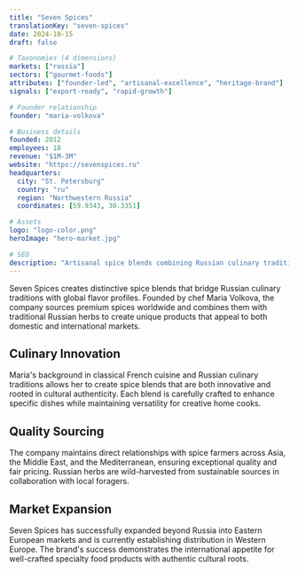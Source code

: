 ```yaml
---
title: "Seven Spices"
translationKey: "seven-spices"
date: 2024-10-15
draft: false

# Taxonomies (4 dimensions)
markets: ["russia"]
sectors: ["gourmet-foods"]
attributes: ["founder-led", "artisanal-excellence", "heritage-brand"]
signals: ["export-ready", "rapid-growth"]

# Founder relationship
founder: "maria-volkova"

# Business details
founded: 2012
employees: 18
revenue: "$1M-3M"
website: "https://sevenspices.ru"
headquarters:
  city: "St. Petersburg"
  country: "ru"
  region: "Northwestern Russia"
  coordinates: [59.9343, 30.3351]

# Assets
logo: "logo-color.png"
heroImage: "hero-market.jpg"

# SEO
description: "Artisanal spice blends combining Russian culinary traditions with global flavors"
---
```


Seven Spices creates distinctive spice blends that bridge Russian culinary traditions with global flavor profiles. Founded by chef Maria Volkova, the company sources premium spices worldwide and combines them with traditional Russian herbs to create unique products that appeal to both domestic and international markets.

## Culinary Innovation

Maria's background in classical French cuisine and Russian culinary traditions allows her to create spice blends that are both innovative and rooted in cultural authenticity. Each blend is carefully crafted to enhance specific dishes while maintaining versatility for creative home cooks.

## Quality Sourcing

The company maintains direct relationships with spice farmers across Asia, the Middle East, and the Mediterranean, ensuring exceptional quality and fair pricing. Russian herbs are wild-harvested from sustainable sources in collaboration with local foragers.

## Market Expansion

Seven Spices has successfully expanded beyond Russia into Eastern European markets and is currently establishing distribution in Western Europe. The brand's success demonstrates the international appetite for well-crafted specialty food products with authentic cultural roots.
